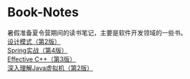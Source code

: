 # Book-Notes
暑假准备夏令营期间的读书笔记，主要是软件开发领域的一些书。  
[设计模式（第2版）](https://github.com/stringl1l1l1l/Book-Notes/blob/main/Design-Pattern.md)  
[Spring实战（第4版）](https://github.com/stringl1l1l1l/Book-Notes/blob/main/Spring-In-Practice.md)  
[Effective C++（第3版）](https://github.com/stringl1l1l1l/Book-Notes/blob/main/Effective-C++.md)  
[深入理解Java虚拟机（第2版）](https://github.com/stringl1l1l1l/Book-Notes/blob/main/Understanding-the-JVM.md)
